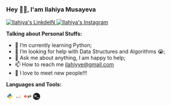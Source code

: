 ### Hey 👋🏽, I'am Ilahiya Musayeva

<a href="https://www.linkedin.com/in/ilahiya?originalSubdomain=az">
  <img alt="Ilahiya's LinkdeIN" width="22px" src="https://cdn.jsdelivr.net/npm/simple-icons@v3/icons/linkedin.svg" />
</a>
<a href="https://www.instagram.com/lucky_girl_ilahiya/">
  <img alt="Ilahiya's Instagram" width="22px" src="https://cdn.jsdelivr.net/npm/simple-icons@v3/icons/instagram.svg" />
</a>

**Talking about Personal Stuffs:**

- 🌱 I’m currently learning Python;
- 🤔 I’m looking for help with Data Structures and Algorithms 😭;
- 💬 Ask me about anything, I am happy to help;
- 📫 How to reach me ilahiyye@gmail.com
- 👯 I love to meet new people!!!



**Languages and Tools:**  

<code><img height="20" src="https://raw.githubusercontent.com/github/explore/80688e429a7d4ef2fca1e82350fe8e3517d3494d/topics/python/python.png"></code>
<code><img height="20" src="https://raw.githubusercontent.com/github/explore/80688e429a7d4ef2fca1e82350fe8e3517d3494d/topics/mysql/mysql.png"></code>
<code><img height="20" src="https://raw.githubusercontent.com/github/explore/80688e429a7d4ef2fca1e82350fe8e3517d3494d/topics/git/git.png"></code>
<code><img height="20" src="https://raw.githubusercontent.com/github/explore/80688e429a7d4ef2fca1e82350fe8e3517d3494d/topics/terminal/terminal.png"></code>
